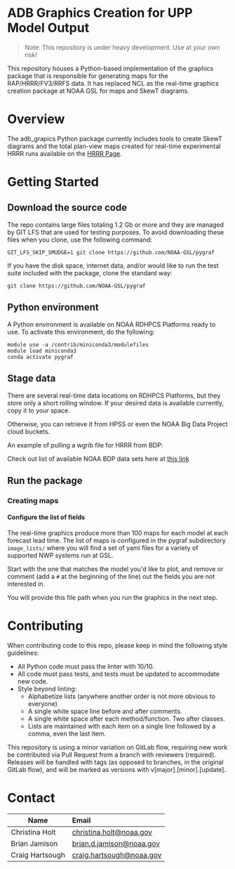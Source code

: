 # ADB Graphics Creation for UPP Model Output

> Note: This repository is under heavy development. Use at your own risk!

This repository houses a Python-based implementation of the graphics package
that is responsible for generating maps for the RAP/HRRR/FV3/RRFS data. It has
replaced NCL as the real-time graphics creation package at NOAA GSL for maps and
SkewT diagrams.

# Overview

The adb_grapics Python package currently includes tools to create SkewT diagrams
and the total plan-view maps created for real-time experimental HRRR runs
available on the [HRRR Page](https://rapidrefresh.noaa.gov/hrrr/).

# Getting Started

## Download the source code

The repo contains large files totaling 1.2 Gb or more and they are managed by
GIT LFS that are used for testing purposes. To avoid downloading these files
when you clone, use the following command:

```
GIT_LFS_SKIP_SMUDGE=1 git clone https://github.com/NOAA-GSL/pygraf
```

If you have the disk space, internet data, and/or would like to run the test
suite included with the package, clone the standard way:

```
git clone https://github.com/NOAA-GSL/pygraf
```


## Python environment

A Python environment is available on NOAA RDHPCS Platforms ready to use. To
activate this environment, do the following:

```
module use -a /contrib/miniconda3/modulefiles
module load miniconda3
conda activate pygraf
```


## Stage data


There are several real-time data locations on RDHPCS Platforms, but they store only a short
rolling window. If your desired data is available currently, copy it to your
space.

Otherwise, you can retrieve it from HPSS or even the NOAA Big Data Project cloud
buckets.

An example of pulling a wgrib file for HRRR from BDP:

Check out list of available NOAA BDP data sets here at [this link](
https://www.noaa.gov/organization/information-technology/list-of-big-data-program-datasets)

## Run the package

### Creating maps


#### Configure the list of fields

The real-time graphics produce more than 100 maps for each model at each
forecast lead time. The list of maps is configured in the pygraf subdirectory
`image_lists/` where you will find a set of yaml files for a variety of
supported NWP systems run at GSL.

Start with the one that matches the model you'd like to plot, and remove or
comment (add a `#` at the beginning of the line) out the fields you are not
interested in.

You will provide this file path when you run the graphics in the next step.












# Contributing

When contributing code to this repo, please keep in mind the following style
guidelines:

- All Python code must pass the linter with 10/10.
- All code must pass tests, and tests must be updated to accommodate new code.
- Style beyond linting:
  - Alphabetize lists (anywhere another order is not more obvious to everyone)
  - A single white space line before and after comments.
  - A single white space after each method/function. Two after classes.
  - Lists are maintained with each item on a single line followed by a comma,
  even the last item.

This repository is using a minor variation on GitLab flow, requiring new work be
contributed via Pull Request from a branch with reviewers (required). Releases
will be handled with tags (as opposed to branches, in the original GitLab flow),
and will be marked as versions with v[major].[minor].[update].

# Contact

| Name | Email |
| ---- | :---- |
| Christina Holt  | christina.holt@noaa.gov   |
| Brian Jamison   | brian.d.jamison@noaa.gov  |
| Craig Hartsough | craig.hartsough@noaa.gov  |
